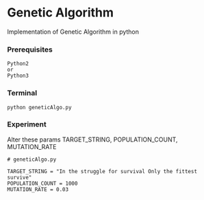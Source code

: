 # Genetic Algorithm

Implementation of Genetic Algorithm in python


### Prerequisites

```
Python2
or
Python3
```

### Terminal

```
python geneticAlgo.py 
```

### Experiment 

Alter these params TARGET_STRING, POPULATION_COUNT, MUTATION_RATE 

```
# geneticAlgo.py 

TARGET_STRING = "In the struggle for survival Only the fittest survive"
POPULATION_COUNT = 1000
MUTATION_RATE = 0.03
```
